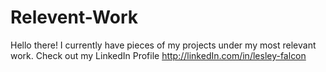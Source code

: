 # Relevent-Work

Hello there! 
I currently have pieces of my projects under my most relevant work.
Check out my LinkedIn Profile http://linkedIn.com/in/lesley-falcon
